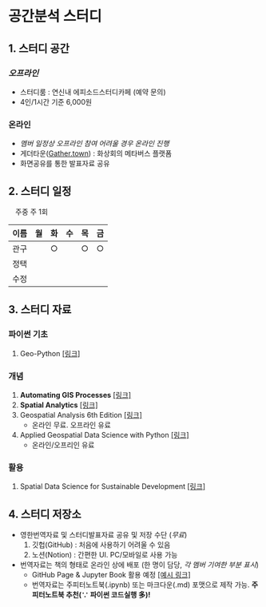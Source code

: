 # 공간분석 스터디  

## 1. 스터디 공간  
### ***오프라인***  
- 스터디룸 : 연신내 에피소드스터디카페 (예약 문의)  
- 4인/1시간 기준 6,000원  
### 온라인  
- *멤버 일정상 오프라인 참여 어려울 경우 온라인 진행*  
- 게더타운([Gather.town](https://www.gather.town/)) : 화상회의 메타버스 플랫폼  
- 화면공유를 통한 발표자료 공유  

## 2. 스터디 일정  
&emsp;주중 주 1회  

| 이름 |  월  |  화  |  수  |  목  |  금  |
| :--: | :--: | :--: | :--: | :--: | :--: |
| 관구 |      |  ○   |      |  ○   |  ○   |
| 정택 |      |      |      |      |      |
| 수정 |      |      |      |      |      |

## 3. 스터디 자료  
### 파이썬 기초  
1. Geo-Python [[링크]](https://geo-python-site.readthedocs.io/en/latest/#)  
### 개념  
1. **Automating GIS Processes** [[링크]](https://autogis-site.readthedocs.io/en/latest/#)  
2. **Spatial Analytics** [[링크]](https://spatial-analytics.readthedocs.io/en/latest/index.html)  
3. Geospatial Analysis 6th Edition [[링크]](https://www.spatialanalysisonline.com/HTML/index.html)  
    - 온라인 무료. 오프라인 유료  
4. Applied Geospatial Data Science with Python [[링크]](https://www.amazon.com/Applied-Geospatial-Data-Science-Python-ebook/dp/B0BJ7GPXMG)  
    - 온라인/오프리인 유료  

### 활용  
1. Spatial Data Science for Sustainable Development [[링크]](https://sustainability-gis.readthedocs.io/en/latest/index.html#)  

## 4. 스터디 저장소  
- 영한번역자료 및 스터디발표자료 공유 및 저장 수단 (*무료*)  
    1. 깃헙(GitHub) : 처음에 사용하기 어려울 수 있음  
    2. 노션(Notion) : 간편한 UI. PC/모바일로 사용 가능  
- 번역자료는 책의 형태로 온라인 상에 배포 (한 명이 담당, *각 멤버 기여한 부분 표시*)  
    - GitHub Page & Jupyter Book 활용 예정 [[예시 링크]](https://github.com/Kwan-Gu/jupyter-book-test)  
    - 번역자료는 주피터노트북(.ipynb) 또는 마크다운(.md) 포맷으로 제작 가능. **주피터노트북 추천(∵ 파이썬 코드실행 多)!**  

